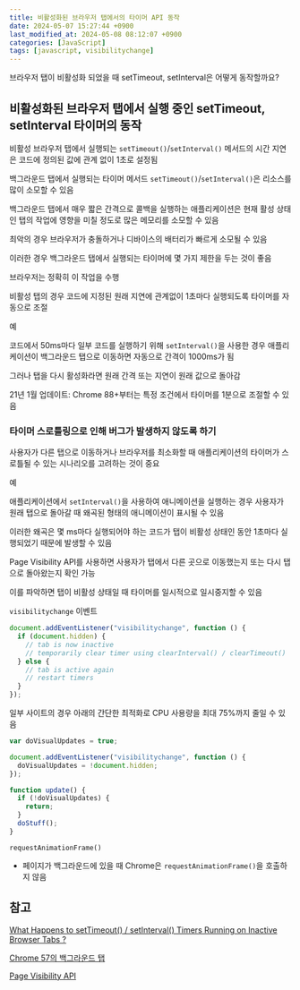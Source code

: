 ```yaml
---
title: 비활성화된 브라우저 탭에서의 타이머 API 동작
date: 2024-05-07 15:27:44 +0900
last_modified_at: 2024-05-08 08:12:07 +0900
categories: [JavaScript]
tags: [javascript, visibilitychange]
---
```


브라우저 탭이 비활성화 되었을 때 setTimeout, setInterval은 어떻게 동작할까요?

## 비활성화된 브라우저 탭에서 실행 중인 setTimeout, setInterval 타이머의 동작

비활성 브라우저 탭에서 실행되는 `setTimeout()`/`setInterval()` 메서드의 시간 지연은 코드에 정의된 값에 관계 없이 1초로 설정됨

백그라운드 탭에서 실행되는 타이머 메서드 `setTimeout()`/`setInterval()`은 리소스를 많이 소모할 수 있음

백그라운드 탭에서 매우 짧은 간격으로 콜백을 실행하는 애플리케이션은 현재 활성 상태인 탭의 작업에 영향을 미칠 정도로 많은 메모리를 소모할 수 있음

최악의 경우 브라우저가 충돌하거나 디바이스의 배터리가 빠르게 소모될 수 있음

이러한 경우 백그라운드 탭에서 실행되는 타이머에 몇 가지 제한을 두는 것이 좋음

브라우저는 정확히 이 작업을 수행

비활성 탭의 경우 코드에 지정된 원래 지연에 관계없이 1초마다 실행되도록 타이머를 자동으로 조절

예

코드에서 50ms마다 일부 코드를 실행하기 위해 `setInterval()`을 사용한 경우 애플리케이션이 백그라운드 탭으로 이동하면 자동으로 간격이 1000ms가 됨

그러나 탭을 다시 활성화라면 원래 간격 또는 지연이 원래 값으로 돌아감

21년 1월 업데이트: Chrome 88+부터는 특정 조건에서 타이머를 1분으로 조절할 수 있음

### 타이머 스로틀링으로 인해 버그가 발생하지 않도록 하기

사용자가 다른 탭으로 이동하거나 브라우저를 최소화할 때 애플리케이션의 타이머가 스로틀될 수 있는 시나리오를 고려하는 것이 중요

예

애플리케이션에서 `setInterval()`을 사용하여 애니메이션을 실행하는 경우 사용자가 원래 탭으로 돌아갈 때 왜곡된 형태의 애니메이션이 표시될 수 있음

이러한 왜곡은 몇 ms마다 실행되어야 하는 코드가 탭이 비활성 상태인 동안 1초마다 실행되었기 때문에 발생할 수 있음

Page Visibility API를 사용하면 사용자가 탭에서 다른 곳으로 이동했는지 또는 다시 탭으로 돌아왔는지 확인 가능

이를 파악하면 탭이 비활성 상태일 때 타이머를 일시적으로 일시중지할 수 있음

`visibilitychange` 이벤트

```javascript
document.addEventListener("visibilitychange", function () {
  if (document.hidden) {
    // tab is now inactive
    // temporarily clear timer using clearInterval() / clearTimeout()
  } else {
    // tab is active again
    // restart timers
  }
});
```

일부 사이트의 경우 아래의 간단한 최적화로 CPU 사용량을 최대 75%까지 줄일 수 있음

```javascript
var doVisualUpdates = true;

document.addEventListener("visibilitychange", function () {
  doVisualUpdates = !document.hidden;
});

function update() {
  if (!doVisualUpdates) {
    return;
  }
  doStuff();
}
```

`requestAnimationFrame()`

- 페이지가 백그라운드에 있을 때 Chrome은 `requestAnimationFrame()`을 호출하지 않음

## 참고

[What Happens to setTimeout() / setInterval() Timers Running on Inactive Browser Tabs ?](https://usefulangle.com/post/280/settimeout-setinterval-on-inactive-tab)

[Chrome 57의 백그라운드 탭](https://developer.chrome.com/blog/background_tabs?hl=ko)

[Page Visibility API](https://developer.mozilla.org/ko/docs/Web/API/Page_Visibility_API)
